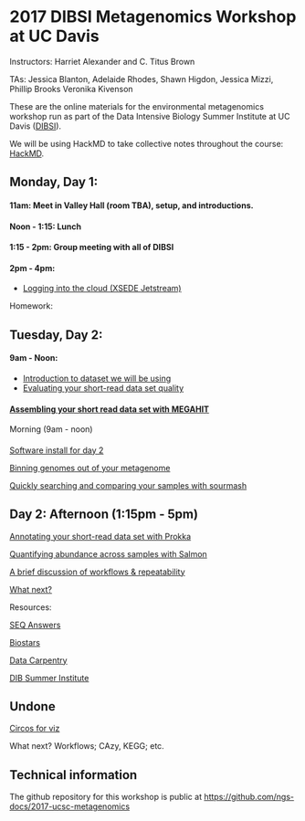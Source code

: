 # 2017 DIBSI Metagenomics Workshop at UC Davis

Instructors: Harriet Alexander and C. Titus Brown

TAs: Jessica Blanton, Adelaide Rhodes, Shawn Higdon, Jessica Mizzi, Phillip Brooks
Veronika Kivenson  

These are the online materials for the environmental metagenomics workshop run as part of the Data Intensive Biology Summer Institute at UC Davis ([DIBSI](http://ivory.idyll.org/dibsi/)).

We will be using HackMD to take collective notes throughout the course:
[HackMD](https://hackmd.io/MzBmE4FYCMA4HYC08BMtSICwFMCGA2RWTfXRSABnAsxXAGNhJRcg).

## Monday, Day 1:
#### 11am: Meet in Valley Hall (room TBA), setup, and introductions.
#### Noon - 1:15: Lunch
#### 1:15 - 2pm: Group meeting with all of DIBSI
#### 2pm - 4pm:
 * [Logging into the cloud (XSEDE Jetstream)](jetstream/boot.html)



Homework:
## Tuesday, Day 2:
#### 9am - Noon:
* [Introduction to dataset we will be using]()
* [Evaluating your short-read data set quality](quality.html)

#### [Assembling your short read data set with MEGAHIT](assemble.html)
Morning (9am - noon)
####
[Software install for day 2](day2-install.html)

[Binning genomes out of your metagenome](binning.html)

[Quickly searching and comparing your samples with sourmash](sourmash.html)


## Day 2: Afternoon (1:15pm - 5pm)

[Annotating your short-read data set with Prokka](prokka_tutorial.html)

[Quantifying abundance across samples with Salmon](salmon_tutorial.html)

[A brief discussion of workflows & repeatability](workflows.html)

[What next?](whatnext.html)

Resources:

[SEQ Answers](http://seqanswers.com/)

[Biostars](https://www.biostars.org/)

[Data Carpentry](http://www.datacarpentry.org/)

[DIB Summer Institute](http://ivory.idyll.org/dibsi/)

## Undone

[Circos for viz](circos_tutorial.html)

What next? Workflows; CAzy, KEGG; etc.

<!-- See [the complete table of contents](toc.html) -->

## Technical information

The github repository for this workshop is public at
https://github.com/ngs-docs/2017-ucsc-metagenomics
